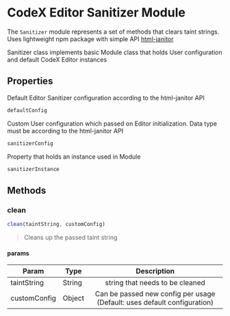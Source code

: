 # CodeX Editor Sanitizer Module

The `Sanitizer` module represents a set of methods that clears taint strings.
Uses lightweight npm package with simple API [html-janitor](https://www.npmjs.com/package/html-janitor)
 
Sanitizer class implements basic Module class that holds User configuration
and default CodeX Editor instances

## Properties

Default Editor Sanitizer configuration according to the html-janitor API
```javascript
defaultConfig
```

Custom User configuration which passed on Editor initialization. Data type must be according to the html-janitor API
```javascript
sanitizerConfig
```


Property that holds an instance used in Module
```javascript
sanitizerInstance
```

## Methods 

### clean

```javascript
clean(taintString, customConfig)
```

> Cleans up the passed taint string
 
#### params

| Param        | Type | Description|
| -------------|------ |:-------------:|
| taintString  | String | string that needs to be cleaned|
| customConfig | Object | Can be passed new config per usage (Default: uses default configuration)|

